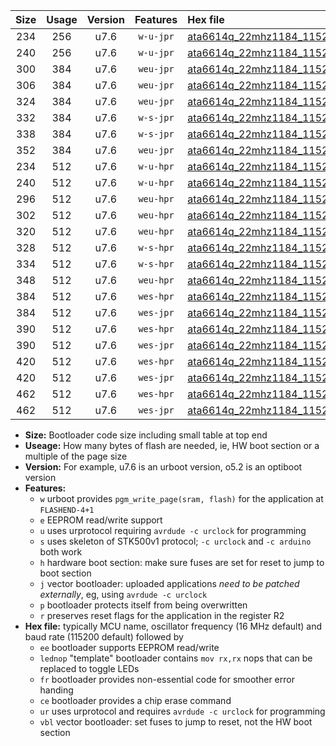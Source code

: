 |Size|Usage|Version|Features|Hex file|
|:-:|:-:|:-:|:-:|:--|
|234|256|u7.6|`w-u-jpr`|[ata6614q_22mhz1184_115200bps_ur_vbl.hex](https://raw.githubusercontent.com/stefanrueger/urboot/main/ata6614q_22mhz1184_115200bps_ur_vbl.hex)|
|240|256|u7.6|`w-u-jpr`|[ata6614q_22mhz1184_115200bps_lednop_ur_vbl.hex](https://raw.githubusercontent.com/stefanrueger/urboot/main/ata6614q_22mhz1184_115200bps_lednop_ur_vbl.hex)|
|300|384|u7.6|`weu-jpr`|[ata6614q_22mhz1184_115200bps_ee_ur_vbl.hex](https://raw.githubusercontent.com/stefanrueger/urboot/main/ata6614q_22mhz1184_115200bps_ee_ur_vbl.hex)|
|306|384|u7.6|`weu-jpr`|[ata6614q_22mhz1184_115200bps_ee_lednop_ur_vbl.hex](https://raw.githubusercontent.com/stefanrueger/urboot/main/ata6614q_22mhz1184_115200bps_ee_lednop_ur_vbl.hex)|
|324|384|u7.6|`weu-jpr`|[ata6614q_22mhz1184_115200bps_ee_lednop_fr_ur_vbl.hex](https://raw.githubusercontent.com/stefanrueger/urboot/main/ata6614q_22mhz1184_115200bps_ee_lednop_fr_ur_vbl.hex)|
|332|384|u7.6|`w-s-jpr`|[ata6614q_22mhz1184_115200bps_vbl.hex](https://raw.githubusercontent.com/stefanrueger/urboot/main/ata6614q_22mhz1184_115200bps_vbl.hex)|
|338|384|u7.6|`w-s-jpr`|[ata6614q_22mhz1184_115200bps_lednop_vbl.hex](https://raw.githubusercontent.com/stefanrueger/urboot/main/ata6614q_22mhz1184_115200bps_lednop_vbl.hex)|
|352|384|u7.6|`weu-jpr`|[ata6614q_22mhz1184_115200bps_ee_lednop_fr_ce_ur_vbl.hex](https://raw.githubusercontent.com/stefanrueger/urboot/main/ata6614q_22mhz1184_115200bps_ee_lednop_fr_ce_ur_vbl.hex)|
|234|512|u7.6|`w-u-hpr`|[ata6614q_22mhz1184_115200bps_ur.hex](https://raw.githubusercontent.com/stefanrueger/urboot/main/ata6614q_22mhz1184_115200bps_ur.hex)|
|240|512|u7.6|`w-u-hpr`|[ata6614q_22mhz1184_115200bps_lednop_ur.hex](https://raw.githubusercontent.com/stefanrueger/urboot/main/ata6614q_22mhz1184_115200bps_lednop_ur.hex)|
|296|512|u7.6|`weu-hpr`|[ata6614q_22mhz1184_115200bps_ee_ur.hex](https://raw.githubusercontent.com/stefanrueger/urboot/main/ata6614q_22mhz1184_115200bps_ee_ur.hex)|
|302|512|u7.6|`weu-hpr`|[ata6614q_22mhz1184_115200bps_ee_lednop_ur.hex](https://raw.githubusercontent.com/stefanrueger/urboot/main/ata6614q_22mhz1184_115200bps_ee_lednop_ur.hex)|
|320|512|u7.6|`weu-hpr`|[ata6614q_22mhz1184_115200bps_ee_lednop_fr_ur.hex](https://raw.githubusercontent.com/stefanrueger/urboot/main/ata6614q_22mhz1184_115200bps_ee_lednop_fr_ur.hex)|
|328|512|u7.6|`w-s-hpr`|[ata6614q_22mhz1184_115200bps.hex](https://raw.githubusercontent.com/stefanrueger/urboot/main/ata6614q_22mhz1184_115200bps.hex)|
|334|512|u7.6|`w-s-hpr`|[ata6614q_22mhz1184_115200bps_lednop.hex](https://raw.githubusercontent.com/stefanrueger/urboot/main/ata6614q_22mhz1184_115200bps_lednop.hex)|
|348|512|u7.6|`weu-hpr`|[ata6614q_22mhz1184_115200bps_ee_lednop_fr_ce_ur.hex](https://raw.githubusercontent.com/stefanrueger/urboot/main/ata6614q_22mhz1184_115200bps_ee_lednop_fr_ce_ur.hex)|
|384|512|u7.6|`wes-hpr`|[ata6614q_22mhz1184_115200bps_ee.hex](https://raw.githubusercontent.com/stefanrueger/urboot/main/ata6614q_22mhz1184_115200bps_ee.hex)|
|384|512|u7.6|`wes-jpr`|[ata6614q_22mhz1184_115200bps_ee_vbl.hex](https://raw.githubusercontent.com/stefanrueger/urboot/main/ata6614q_22mhz1184_115200bps_ee_vbl.hex)|
|390|512|u7.6|`wes-hpr`|[ata6614q_22mhz1184_115200bps_ee_lednop.hex](https://raw.githubusercontent.com/stefanrueger/urboot/main/ata6614q_22mhz1184_115200bps_ee_lednop.hex)|
|390|512|u7.6|`wes-jpr`|[ata6614q_22mhz1184_115200bps_ee_lednop_vbl.hex](https://raw.githubusercontent.com/stefanrueger/urboot/main/ata6614q_22mhz1184_115200bps_ee_lednop_vbl.hex)|
|420|512|u7.6|`wes-hpr`|[ata6614q_22mhz1184_115200bps_ee_lednop_fr.hex](https://raw.githubusercontent.com/stefanrueger/urboot/main/ata6614q_22mhz1184_115200bps_ee_lednop_fr.hex)|
|420|512|u7.6|`wes-jpr`|[ata6614q_22mhz1184_115200bps_ee_lednop_fr_vbl.hex](https://raw.githubusercontent.com/stefanrueger/urboot/main/ata6614q_22mhz1184_115200bps_ee_lednop_fr_vbl.hex)|
|462|512|u7.6|`wes-hpr`|[ata6614q_22mhz1184_115200bps_ee_lednop_fr_ce.hex](https://raw.githubusercontent.com/stefanrueger/urboot/main/ata6614q_22mhz1184_115200bps_ee_lednop_fr_ce.hex)|
|462|512|u7.6|`wes-jpr`|[ata6614q_22mhz1184_115200bps_ee_lednop_fr_ce_vbl.hex](https://raw.githubusercontent.com/stefanrueger/urboot/main/ata6614q_22mhz1184_115200bps_ee_lednop_fr_ce_vbl.hex)|

- **Size:** Bootloader code size including small table at top end
- **Useage:** How many bytes of flash are needed, ie, HW boot section or a multiple of the page size
- **Version:** For example, u7.6 is an urboot version, o5.2 is an optiboot version
- **Features:**
  + `w` urboot provides `pgm_write_page(sram, flash)` for the application at `FLASHEND-4+1`
  + `e` EEPROM read/write support
  + `u` uses urprotocol requiring `avrdude -c urclock` for programming
  + `s` uses skeleton of STK500v1 protocol; `-c urclock` and `-c arduino` both work
  + `h` hardware boot section: make sure fuses are set for reset to jump to boot section
  + `j` vector bootloader: uploaded applications *need to be patched externally*, eg, using `avrdude -c urclock`
  + `p` bootloader protects itself from being overwritten
  + `r` preserves reset flags for the application in the register R2
- **Hex file:** typically MCU name, oscillator frequency (16 MHz default) and baud rate (115200 default) followed by
  + `ee` bootloader supports EEPROM read/write
  + `lednop` "template" bootloader contains `mov rx,rx` nops that can be replaced to toggle LEDs
  + `fr` bootloader provides non-essential code for smoother error handing
  + `ce` bootloader provides a chip erase command
  + `ur` uses urprotocol and requires `avrdude -c urclock` for programming
  + `vbl` vector bootloader: set fuses to jump to reset, not the HW boot section
